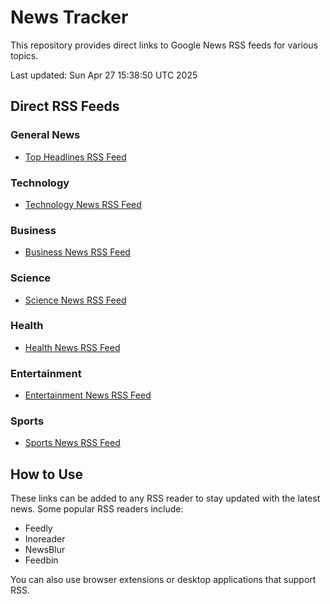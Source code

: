 # News Tracker

This repository provides direct links to Google News RSS feeds for various topics.

Last updated: Sun Apr 27 15:38:50 UTC 2025

## Direct RSS Feeds

### General News
- [Top Headlines RSS Feed](https://news.google.com/rss)

### Technology
- [Technology News RSS Feed](https://news.google.com/rss/topics/CAAqJggKIiBDQkFTRWdvSUwyMHZNRGRqTVhZU0FtVnVHZ0pWVXlnQVAB?hl=en-US&gl=US&ceid=US:en)

### Business
- [Business News RSS Feed](https://news.google.com/rss/topics/CAAqJggKIiBDQkFTRWdvSUwyMHZNRFp1ZEdvU0FtVnVHZ0pWVXlnQVAB?hl=en-US&gl=US&ceid=US:en)

### Science
- [Science News RSS Feed](https://news.google.com/rss/topics/CAAqJggKIiBDQkFTRWdvSUwyMHZNRFp0Y1RjU0FtVnVHZ0pWVXlnQVAB?hl=en-US&gl=US&ceid=US:en)

### Health
- [Health News RSS Feed](https://news.google.com/rss/topics/CAAqIQgKIhtDQkFTRGdvSUwyMHZNR3QwTlRFU0FtVnVLQUFQAQ?hl=en-US&gl=US&ceid=US:en)

### Entertainment
- [Entertainment News RSS Feed](https://news.google.com/rss/topics/CAAqJggKIiBDQkFTRWdvSUwyMHZNREpxYW5RU0FtVnVHZ0pWVXlnQVAB?hl=en-US&gl=US&ceid=US:en)

### Sports
- [Sports News RSS Feed](https://news.google.com/rss/topics/CAAqJggKIiBDQkFTRWdvSUwyMHZNRFp1ZGpBU0FtVnVHZ0pWVXlnQVAB?hl=en-US&gl=US&ceid=US:en)

## How to Use

These links can be added to any RSS reader to stay updated with the latest news. Some popular RSS readers include:

- Feedly
- Inoreader
- NewsBlur
- Feedbin

You can also use browser extensions or desktop applications that support RSS.
